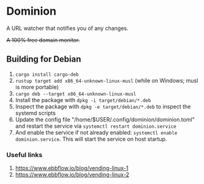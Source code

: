 # Dominion

A URL watcher that notifies you of any changes.

~~A 100% free domain monitor.~~

## Building for Debian

1. `cargo install cargo-deb`
2. `rustup target add x86_64-unknown-linux-musl` (while on Windows; musl is more portable)
3. `cargo deb --target x86_64-unknown-linux-musl`
4. Install the package with `dpkg -i target/debian/*.deb`
5. Inspect the package with `dpkg -e target/debian/*.deb` to inspect the systemd scripts
6. Update the config file "/home/$USER/.config/dominion/dominion.toml" and restart the service via `systemctl restart dominion.service`
7. And enable the service if not already enabled: `systemctl enable dominion.service`. This will start the service on host startup.

### Useful links

1. https://www.ebbflow.io/blog/vending-linux-1
2. https://www.ebbflow.io/blog/vending-linux-2
